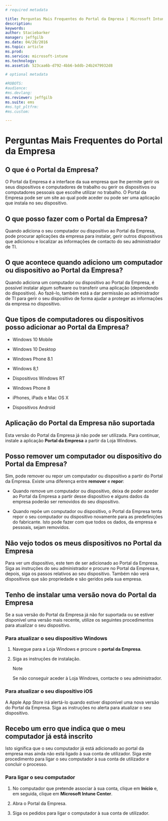 ```yaml
---
# required metadata

title: Perguntas Mais Frequentes do Portal da Empresa | Microsoft Intune
description:
keywords:
author: Staciebarker
manager: jeffgilb
ms.date: 04/28/2016
ms.topic: article
ms.prod:
ms.service: microsoft-intune
ms.technology:
ms.assetid: 523caa6b-d792-4bb6-bddb-24b2479932d8

# optional metadata

#ROBOTS:
#audience:
#ms.devlang:
ms.reviewer: jeffgilb
ms.suite: ems
#ms.tgt_pltfrm:
#ms.custom:

---
```


# Perguntas Mais Frequentes do Portal da Empresa



## O que é o Portal da Empresa?
O Portal da Empresa é a interface da sua empresa que lhe permite gerir os seus dispositivos e computadores de trabalho ou gerir os dispositivos ou computadores pessoais que escolhe utilizar no trabalho.  O Portal da Empresa pode ser um site ao qual pode aceder ou pode ser uma aplicação que instala no seu dispositivo.

## O que posso fazer com o Portal da Empresa?
Quando adiciona o seu computador ou dispositivo ao Portal da Empresa, pode procurar aplicações da empresa para instalar, gerir outros dispositivos que adicionou e localizar as informações de contacto do seu administrador de TI.

## O que acontece quando adiciono um computador ou dispositivo ao Portal da Empresa?
Quando adiciona um computador ou dispositivo ao Portal da Empresa, é possível instalar algum software ou transferir uma aplicação (dependendo do dispositivo).  Ao fazê-lo, também está a dar permissão ao administrador de TI para gerir o seu dispositivo de forma ajudar a proteger as informações da empresa no dispositivo.  

## Que tipos de computadores ou dispositivos posso adicionar ao Portal da Empresa?

-   Windows 10 Mobile

-   Windows 10 Desktop

-   Windows Phone 8.1

-   Windows 8,1

-   Dispositivos Windows RT

-   Windows Phone 8

-   iPhones, iPads e Mac OS X

-   Dispositivos Android

## Aplicação do Portal da Empresa não suportada
Esta versão do Portal da Empresa já não pode ser utilizada. Para continuar, instale a aplicação **Portal da Empresa** a partir da Loja Windows.

## Posso remover um computador ou dispositivo do Portal da Empresa?
Sim, pode remover ou repor um computador ou dispositivo a partir do Portal da Empresa.  Existe uma diferença entre **remover** e **repor**:

-   Quando remove um computador ou dispositivo, deixa de poder aceder ao Portal da Empresa a partir desse dispositivo e alguns dados da empresa poderão ser removidos do seu dispositivo.

-   Quando repõe um computador ou dispositivo, o Portal da Empresa tenta repor o seu computador ou dispositivo novamente para as predefinições do fabricante.  Isto pode fazer com que todos os dados, da empresa e pessoais, sejam removidos.

## Não vejo todos os meus dispositivos no Portal da Empresa
Para ver um dispositivo, este tem de ser adicionado ao Portal da Empresa. Siga as instruções do seu administrador e procure no Portal da Empresa e, depois, siga os passos relativos ao seu dispositivo. Também não verá dispositivos que são propriedade e são geridos pela sua empresa.

## Tenho de instalar uma versão nova do Portal da Empresa
Se a sua versão do Portal da Empresa já não for suportada ou se estiver disponível uma versão mais recente, utilize os seguintes procedimentos para atualizar o seu dispositivo.

### Para atualizar o seu dispositivo Windows

1.  Navegue para a Loja Windows e procure o **portal da Empresa**.

2.  Siga as instruções de instalação.

    > [!NOTE]
    > Se não conseguir aceder à Loja Windows, contacte o seu administrador.

### Para atualizar o seu dispositivo iOS

A Apple App Store irá alertá-lo quando estiver disponível uma nova versão do Portal da Empresa. Siga as instruções no alerta para atualizar o seu dispositivo.

## Recebo um erro que indica que o meu computador já está inscrito
Isto significa que o seu computador já está adicionado ao portal da empresa mas ainda não está ligado à sua conta de utilizador. Siga este procedimento para ligar o seu computador à sua conta de utilizador e concluir o processo.

### Para ligar o seu computador

1.  No computador que pretende associar à sua conta, clique em **Início** e, em seguida, clique em **Microsoft Intune Center**.

2.  Abra o Portal da Empresa.

3.  Siga os pedidos para ligar o computador à sua conta de utilizador.




<!--HONumber=May16_HO1-->


